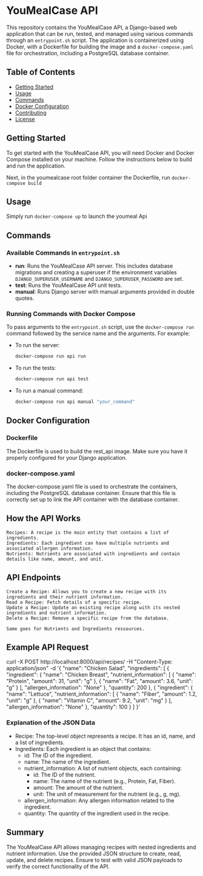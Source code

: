# YouMealCase API

This repository contains the YouMealCase API, a Django-based web application that can be run, tested, and managed using various commands through an `entrypoint.sh` script. The application is containerized using Docker, with a Dockerfile for building the image and a `docker-compose.yaml` file for orchestration, including a PostgreSQL database container.

## Table of Contents

- [Getting Started](#getting-started)
- [Usage](#usage)
- [Commands](#commands)
- [Docker Configuration](#docker-configuration)
- [Contributing](#contributing)
- [License](#license)

## Getting Started

To get started with the YouMealCase API, you will need Docker and Docker Compose installed on your machine. Follow the instructions below to build and run the application.

Next, in the youmealcase root folder container the Dockerfile, run `docker-compose build`

## Usage

Simply run `docker-compose up` to launch the youmeal Api

## Commands

### Available Commands in `entrypoint.sh`

- **run**: Runs the YouMealCase API server. This includes database migrations and creating a superuser if the environment variables `DJANGO_SUPERUSER_USERNAME` and `DJANGO_SUPERUSER_PASSWORD` are set.
- **test**: Runs the YouMealCase API unit tests.
- **manual**: Runs Django server with manual arguments provided in double quotes.

### Running Commands with Docker Compose

To pass arguments to the `entrypoint.sh` script, use the `docker-compose run` command followed by the service name and the arguments. For example:

- To run the server:
  ```bash
  docker-compose run api run

- To run the tests:
  ```bash
  docker-compose run api test

- To run a manual command:
  ```bash
  docker-compose run api manual "your_command"

## Docker Configuration

### Dockerfile

The Dockerfile is used to build the rest_api image. Make sure you have it properly configured for your Django application.

### docker-compose.yaml

The docker-compose.yaml file is used to orchestrate the containers, including the PostgreSQL database container. Ensure that this file is correctly set up to link the API container with the database container.

## How the API Works

    Recipes: A recipe is the main entity that contains a list of ingredients.
    Ingredients: Each ingredient can have multiple nutrients and associated allergen information.
    Nutrients: Nutrients are associated with ingredients and contain details like name, amount, and unit.

## API Endpoints

    Create a Recipe: Allows you to create a new recipe with its ingredients and their nutrient information.
    Read a Recipe: Fetch details of a specific recipe.
    Update a Recipe: Update an existing recipe along with its nested ingredients and nutrient information.
    Delete a Recipe: Remove a specific recipe from the database.

    Same goes for Nutrients and Ingredients ressources.

## Example API Request

curl -X POST http://localhost:8000/api/recipes/ -H "Content-Type: application/json" -d '{
    "name": "Chicken Salad",
    "ingredients": [
        {
            "ingredient": {
                "name": "Chicken Breast",
                "nutrient_information": [
                    {
                        "name": "Protein",
                        "amount": 31,
                        "unit": "g"
                    },
                    {
                        "name": "Fat",
                        "amount": 3.6,
                        "unit": "g"
                    }
                ],
                "allergen_information": "None"
            },
            "quantity": 200
        },
        {
            "ingredient": {
                "name": "Lettuce",
                "nutrient_information": [
                    {
                        "name": "Fiber",
                        "amount": 1.2,
                        "unit": "g"
                    },
                    {
                        "name": "Vitamin C",
                        "amount": 9.2,
                        "unit": "mg"
                    }
                ],
                "allergen_information": "None"
            },
            "quantity": 100
        }
    ]
}'

### Explanation of the JSON Data

- Recipe: The top-level object represents a recipe. It has an id, name, and a list of ingredients.
- Ingredients: Each ingredient is an object that contains:
    - id: The ID of the ingredient.
    - name: The name of the ingredient.
    - nutrient_information: A list of nutrient objects, each containing:
        - id: The ID of the nutrient.
        - name: The name of the nutrient (e.g., Protein, Fat, Fiber).
        - amount: The amount of the nutrient.
        - unit: The unit of measurement for the nutrient (e.g., g, mg).
    - allergen_information: Any allergen information related to the ingredient.
    - quantity: The quantity of the ingredient used in the recipe.

## Summary

The YouMealCase API allows managing recipes with nested ingredients and nutrient information.
Use the provided JSON structure to create, read, update, and delete recipes.
Ensure to test with valid JSON payloads to verify the correct functionality of the API.
